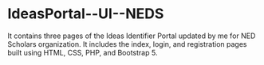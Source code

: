 # IdeasPortal--UI--NEDS
It contains three pages of the Ideas Identifier Portal updated by me for NED Scholars organization. It includes the index, login, and registration pages built using HTML, CSS, PHP, and Bootstrap 5.

